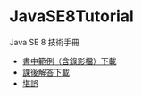 JavaSE8Tutorial
===============

Java SE 8 技術手冊

- [書中範例（含錄影檔）下載](http://dlcenter.gotop.com.tw/SampleFiles/ACL042200/download/javase8_techbook_resources.zip)
- [課後解答下載](http://openhome.cc/upload/javase8-exercises.zip)
- [堪誤](correct_errors.md)

